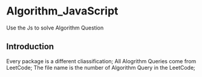 # Algorithm_JavaScript
Use the Js to solve Algorithm Question

## Introduction
Every package is a different cliassification;
All Alogrithm Queries come from LeetCode;
The file name is the number of Algorithm Query in the LeetCode;